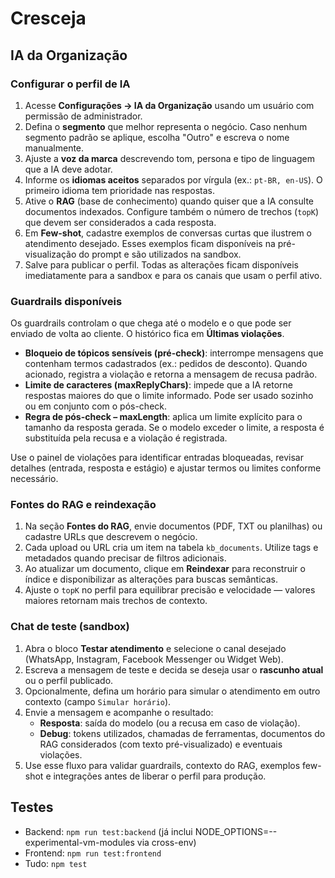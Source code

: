 # Cresceja

## IA da Organização

### Configurar o perfil de IA
1. Acesse **Configurações → IA da Organização** usando um usuário com permissão de administrador.
2. Defina o **segmento** que melhor representa o negócio. Caso nenhum segmento padrão se aplique, escolha "Outro" e escreva o nome manualmente.
3. Ajuste a **voz da marca** descrevendo tom, persona e tipo de linguagem que a IA deve adotar.
4. Informe os **idiomas aceitos** separados por vírgula (ex.: `pt-BR, en-US`). O primeiro idioma tem prioridade nas respostas.
5. Ative o **RAG** (base de conhecimento) quando quiser que a IA consulte documentos indexados. Configure também o número de trechos (`topK`) que devem ser considerados a cada resposta.
6. Em **Few-shot**, cadastre exemplos de conversas curtas que ilustrem o atendimento desejado. Esses exemplos ficam disponíveis na pré-visualização do prompt e são utilizados na sandbox.
7. Salve para publicar o perfil. Todas as alterações ficam disponíveis imediatamente para a sandbox e para os canais que usam o perfil ativo.

### Guardrails disponíveis
Os guardrails controlam o que chega até o modelo e o que pode ser enviado de volta ao cliente. O histórico fica em **Últimas violações**.

- **Bloqueio de tópicos sensíveis (pré-check)**: interrompe mensagens que contenham termos cadastrados (ex.: pedidos de desconto). Quando acionado, registra a violação e retorna a mensagem de recusa padrão.
- **Limite de caracteres (maxReplyChars)**: impede que a IA retorne respostas maiores do que o limite informado. Pode ser usado sozinho ou em conjunto com o pós-check.
- **Regra de pós-check – maxLength**: aplica um limite explícito para o tamanho da resposta gerada. Se o modelo exceder o limite, a resposta é substituída pela recusa e a violação é registrada.

Use o painel de violações para identificar entradas bloqueadas, revisar detalhes (entrada, resposta e estágio) e ajustar termos ou limites conforme necessário.

### Fontes do RAG e reindexação
1. Na seção **Fontes do RAG**, envie documentos (PDF, TXT ou planilhas) ou cadastre URLs que descrevem o negócio.
2. Cada upload ou URL cria um item na tabela `kb_documents`. Utilize tags e metadados quando precisar de filtros adicionais.
3. Ao atualizar um documento, clique em **Reindexar** para reconstruir o índice e disponibilizar as alterações para buscas semânticas.
4. Ajuste o `topK` no perfil para equilibrar precisão e velocidade — valores maiores retornam mais trechos de contexto.

### Chat de teste (sandbox)
1. Abra o bloco **Testar atendimento** e selecione o canal desejado (WhatsApp, Instagram, Facebook Messenger ou Widget Web).
2. Escreva a mensagem de teste e decida se deseja usar o **rascunho atual** ou o perfil publicado.
3. Opcionalmente, defina um horário para simular o atendimento em outro contexto (campo `Simular horário`).
4. Envie a mensagem e acompanhe o resultado:
   - **Resposta**: saída do modelo (ou a recusa em caso de violação).
   - **Debug**: tokens utilizados, chamadas de ferramentas, documentos do RAG considerados (com texto pré-visualizado) e eventuais violações.
5. Use esse fluxo para validar guardrails, contexto do RAG, exemplos few-shot e integrações antes de liberar o perfil para produção.

## Testes
- Backend: `npm run test:backend` (já inclui NODE_OPTIONS=--experimental-vm-modules via cross-env)
- Frontend: `npm run test:frontend`
- Tudo: `npm test`
